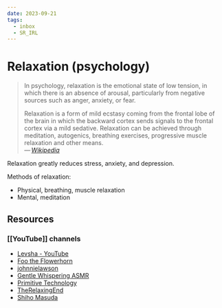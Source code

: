 ```yaml
---
date: 2023-09-21
tags:
  - inbox
  - SR_IRL
---
```


# Relaxation (psychology)

> In psychology, relaxation is the emotional state of low tension, in which
> there is an absence of arousal, particularly from negative sources such as
> anger, anxiety, or fear.
>
> Relaxation is a form of mild ecstasy coming from the frontal lobe of the brain
> in which the backward cortex sends signals to the frontal cortex via a mild
> sedative. Relaxation can be achieved through meditation, autogenics, breathing
> exercises, progressive muscle relaxation and other means.\
> — <cite>[Wikipedia](https://en.wikipedia.org/wiki/Relaxation_\(psychology\))</cite>

Relaxation greatly reduces stress, anxiety, and depression.

Methods of relaxation:

- Physical, breathing, muscle relaxation
- Mental, meditation

## Resources

### [[YouTube]] channels

- [Levsha - YouTube](https://www.youtube.com/@user-br3ve9xi1j)
- [Foo the Flowerhorn](https://www.youtube.com/@FootheFlowerhorn/videos)
- [johnnielawson](https://www.youtube.com/@johnnielawson/videos)
- [Gentle Whispering ASMR](https://www.youtube.com/@GentleWhisperingASMR/videos)
- [Primitive Technology](https://www.youtube.com/@primitivetechnology9550/videos)
- [TheRelaxingEnd](https://www.youtube.com/@TheRelaxingEnd/videos)
- [Shiho Masuda](https://www.youtube.com/@ShihoMasuda/videos)

